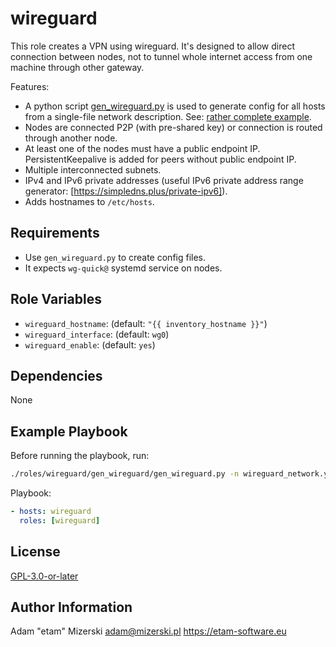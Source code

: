 # wireguard

This role creates a VPN using wireguard. It's designed to allow direct connection between nodes, not to tunnel whole internet access from one machine through other gateway.

Features:
  - A python script [gen_wireguard.py](gen_wireguard/gen_wireguard.py) is used to generate config for all hosts from a single-file network description. See: [rather complete example](gen_wireguard/tests/rather_complete_example/network.yml).
  - Nodes are connected P2P (with pre-shared key) or connection is routed through another node.
  - At least one of the nodes must have a public endpoint IP. PersistentKeepalive is added for peers without public endpoint IP.
  - Multiple interconnected subnets.
  - IPv4 and IPv6 private addresses (useful IPv6 private address range generator: [https://simpledns.plus/private-ipv6]).
  - Adds hostnames to `/etc/hosts`.


## Requirements

- Use `gen_wireguard.py` to create config files.
- It expects `wg-quick@` systemd service on nodes.


## Role Variables

- `wireguard_hostname`: (default: `"{{ inventory_hostname }}"`)
- `wireguard_interface`: (default: `wg0`)
- `wireguard_enable`: (default: `yes`)


## Dependencies

None


## Example Playbook

Before running the playbook, run:
```sh
./roles/wireguard/gen_wireguard/gen_wireguard.py -n wireguard_network.yml
```

Playbook:
```yml
- hosts: wireguard
  roles: [wireguard]
```


## License

[GPL-3.0-or-later](COPYING.txt)


## Author Information

Adam "etam" Mizerski <adam@mizerski.pl> https://etam-software.eu
